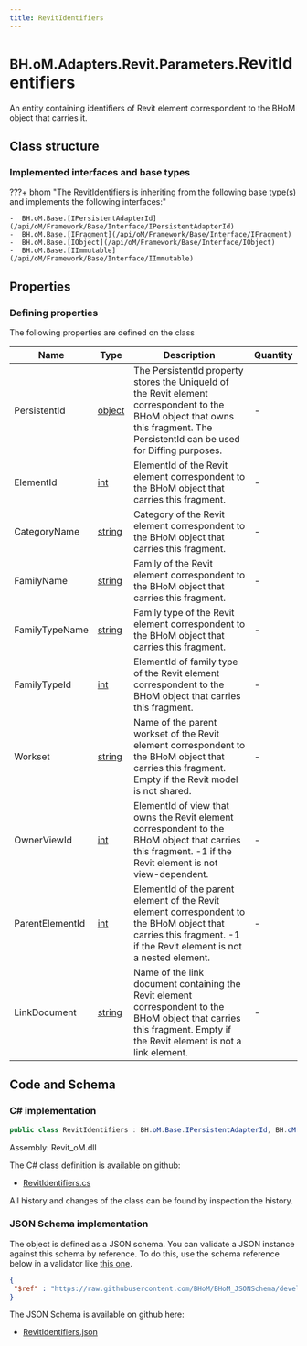 ```yaml
---
title: RevitIdentifiers
---
```


# <small>BH.oM.Adapters.Revit.Parameters.</small>**RevitIdentifiers**

An entity containing identifiers of Revit element correspondent to the BHoM object that carries it.

## Class structure

### Implemented interfaces and base types

???+ bhom "The RevitIdentifiers is inheriting from the following base type(s) and implements the following interfaces:"

    -  BH.oM.Base.[IPersistentAdapterId](/api/oM/Framework/Base/Interface/IPersistentAdapterId)
    -  BH.oM.Base.[IFragment](/api/oM/Framework/Base/Interface/IFragment)
    -  BH.oM.Base.[IObject](/api/oM/Framework/Base/Interface/IObject)
    -  BH.oM.Base.[IImmutable](/api/oM/Framework/Base/Interface/IImmutable)


## Properties



### Defining properties

The following properties are defined on the class

| Name             | Type             | Description      | Quantity         |
|------------------|------------------|------------------|------------------|
| PersistentId | [object](https://learn.microsoft.com/en-us/dotnet/api/System.Object?view=netstandard-2.0) | The PersistentId property stores the UniqueId of the Revit element correspondent to the BHoM object that owns this fragment. The PersistentId can be used for Diffing purposes. | - |
| ElementId | [int](https://learn.microsoft.com/en-us/dotnet/api/System.Int32?view=netstandard-2.0) | ElementId of the Revit element correspondent to the BHoM object that carries this fragment. | - |
| CategoryName | [string](https://learn.microsoft.com/en-us/dotnet/api/System.String?view=netstandard-2.0) | Category of the Revit element correspondent to the BHoM object that carries this fragment. | - |
| FamilyName | [string](https://learn.microsoft.com/en-us/dotnet/api/System.String?view=netstandard-2.0) | Family of the Revit element correspondent to the BHoM object that carries this fragment. | - |
| FamilyTypeName | [string](https://learn.microsoft.com/en-us/dotnet/api/System.String?view=netstandard-2.0) | Family type of the Revit element correspondent to the BHoM object that carries this fragment. | - |
| FamilyTypeId | [int](https://learn.microsoft.com/en-us/dotnet/api/System.Int32?view=netstandard-2.0) | ElementId of family type of the Revit element correspondent to the BHoM object that carries this fragment. | - |
| Workset | [string](https://learn.microsoft.com/en-us/dotnet/api/System.String?view=netstandard-2.0) | Name of the parent workset of the Revit element correspondent to the BHoM object that carries this fragment. Empty if the Revit model is not shared. | - |
| OwnerViewId | [int](https://learn.microsoft.com/en-us/dotnet/api/System.Int32?view=netstandard-2.0) | ElementId of view that owns the Revit element correspondent to the BHoM object that carries this fragment. -1 if the Revit element is not view-dependent. | - |
| ParentElementId | [int](https://learn.microsoft.com/en-us/dotnet/api/System.Int32?view=netstandard-2.0) | ElementId of the parent element of the Revit element correspondent to the BHoM object that carries this fragment. -1 if the Revit element is not a nested element. | - |
| LinkDocument | [string](https://learn.microsoft.com/en-us/dotnet/api/System.String?view=netstandard-2.0) | Name of the link document containing the Revit element correspondent to the BHoM object that carries this fragment. Empty if the Revit element is not a link element. | - |


## Code and Schema

### C# implementation

``` C# title="C#"
public class RevitIdentifiers : BH.oM.Base.IPersistentAdapterId, BH.oM.Base.IFragment, BH.oM.Base.IObject, BH.oM.Base.IImmutable
```

Assembly: Revit_oM.dll

The C# class definition is available on github:

- [RevitIdentifiers.cs](https://github.com/BHoM/Revit_Toolkit/blob/develop/Revit_oM/Parameters\RevitIdentifiers.cs)

All history and changes of the class can be found by inspection the history.
### JSON Schema implementation

The object is defined as a JSON schema. You can validate a JSON instance against this schema by reference. To do this, use the schema reference below in a validator like [this one](https://www.jsonschemavalidator.net/).

``` json title="JSON Schema"
{
 "$ref" : "https://raw.githubusercontent.com/BHoM/BHoM_JSONSchema/develop/Revit_oM/Parameters/RevitIdentifiers.json"
}
```

The JSON Schema is available on github here:

- [RevitIdentifiers.json](https://github.com/BHoM/BHoM_JSONSchema/blob/develop/Revit_oM/Parameters/RevitIdentifiers.json)
